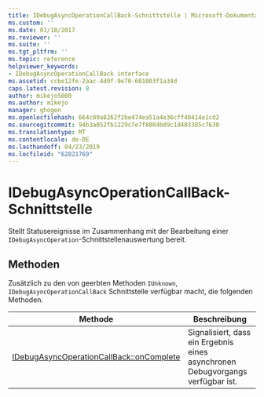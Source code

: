 ```yaml
---
title: IDebugAsyncOperationCallBack-Schnittstelle | Microsoft-Dokumentation
ms.custom: ''
ms.date: 01/18/2017
ms.reviewer: ''
ms.suite: ''
ms.tgt_pltfrm: ''
ms.topic: reference
helpviewer_keywords:
- IDebugAsyncOperationCallBack interface
ms.assetid: ccbe12fe-2aac-4d9f-9e70-601003f1a34d
caps.latest.revision: 8
author: mikejo5000
ms.author: mikejo
manager: ghogen
ms.openlocfilehash: 664c09a8262f2be474ea51a4e36cff40414e1cd2
ms.sourcegitcommit: 94b3a052fb1229c7e7f8804b09c1d403385c7630
ms.translationtype: MT
ms.contentlocale: de-DE
ms.lasthandoff: 04/23/2019
ms.locfileid: "62821769"
---
```

# <a name="idebugasyncoperationcallback-interface"></a>IDebugAsyncOperationCallBack-Schnittstelle
Stellt Statusereignisse im Zusammenhang mit der Bearbeitung einer `IDebugAsyncOperation`-Schnittstellenauswertung bereit.  
  
## <a name="methods"></a>Methoden  
 Zusätzlich zu den von geerbten Methoden `IUnknown`, `IDebugAsyncOperationCallBack` Schnittstelle verfügbar macht, die folgenden Methoden.  
  
|Methode|Beschreibung|  
|------------|-----------------|  
|[IDebugAsyncOperationCallBack::onComplete](../../winscript/reference/idebugasyncoperationcallback-oncomplete.md)|Signalisiert, dass ein Ergebnis eines asynchronen Debugvorgangs verfügbar ist.|